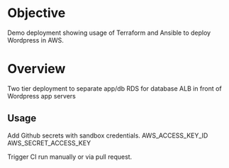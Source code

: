 # Objective

Demo deployment showing usage of Terraform and Ansible to deploy Wordpress in AWS.

# Overview

Two tier deployment to separate app/db
RDS for database
ALB in front of Wordpress app servers

## Usage

Add Github secrets with sandbox credentials.
    AWS_ACCESS_KEY_ID
    AWS_SECRET_ACCESS_KEY

Trigger CI run manually or via pull request.